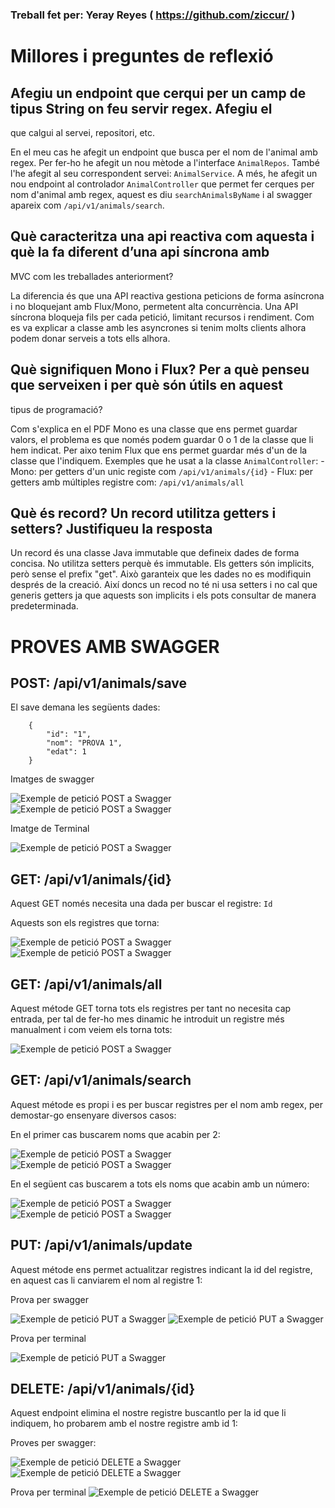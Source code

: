 ### Treball fet per: Yeray Reyes ( https://github.com/ziccur/ )

# Millores i preguntes de reflexió

## Afegiu un endpoint que cerqui per un camp de tipus String on feu servir regex. Afegiu el
que calgui al servei, repositori, etc.

En el meu cas he afegit un endpoint que busca per el nom de l'animal amb regex. Per fer-ho he afegit un nou mètode a l'interface `AnimalRepos`. També l'he afegit al seu correspondent servei: `AnimalService`. A més, he afegit un nou endpoint al controlador `AnimalController` que permet fer cerques per nom d'animal amb regex, aquest es diu `searchAnimalsByName` i al swagger apareix com `/api/v1/animals/search`.

## Què caracteritza una api reactiva com aquesta i què la fa diferent d’una api síncrona amb
MVC com les treballades anteriorment?

La diferencia és que una API reactiva gestiona peticions de forma asíncrona i no bloquejant amb Flux/Mono, permetent alta concurrència. Una API síncrona bloqueja fils per cada petició, limitant recursos i rendiment. Com es va explicar a classe amb les asyncrones si tenim molts clients alhora podem donar serveis a tots ells alhora.

## Què signifiquen Mono i Flux? Per a què penseu que serveixen i per què són útils en aquest
tipus de programació?

Com s'explica en el PDF Mono es una classe que ens permet guardar valors, el problema es que només podem guardar 0 o 1 de la classe que li hem indicat. Per aixo tenim Flux que ens permet guardar més d'un de la classe que l'indiquem. Exemples que he usat a la classe `AnimalController`: 
    -   Mono: per getters d'un unic registe com `/api/v1/animals/{id}`
    -   Flux: per getters amb múltiples registre com: `/api/v1/animals/all`

## Què és record? Un record utilitza getters i setters? Justifiqueu la resposta

Un record és una classe Java immutable que defineix dades de forma concisa. No utilitza setters perquè és immutable. Els getters són implicits, però sense el prefix "get". Això garanteix que les dades no es modifiquin després de la creació. Així doncs un recod no té ni usa setters i no cal que generis getters ja que aquests son implicits i els pots consultar de manera predeterminada.

# PROVES AMB SWAGGER

## POST: /api/v1/animals/save

El save demana les següents dades: 
```
    {
        "id": "1",
        "nom": "PROVA 1",
        "edat": 1
    }
```

Imatges de swagger

![Exemple de petició POST a Swagger](./media/POST1.png)
![Exemple de petició POST a Swagger](./media/POST2.png)

Imatge de Terminal

![Exemple de petició POST a Swagger](./media/POST3.png)

## GET: /api/v1/animals/{id}

Aquest GET només necesita una dada per buscar el registre: `Id`

Aquests son els registres que torna: 

![Exemple de petició POST a Swagger](./media/GET1.png)
![Exemple de petició POST a Swagger](./media/GET2.png)

## GET: /api/v1/animals/all

Aquest métode GET torna tots els registres per tant no necesita cap entrada, per tal de fer-ho mes dinamic he introduit un registre més manualment i com veiem els torna tots:

![Exemple de petició POST a Swagger](./media/GET3.png)

## GET: /api/v1/animals/search

Aquest métode es propi i es per buscar registres per el nom amb regex, per demostar-go ensenyare diversos casos:

En el primer cas buscarem noms que acabin per 2:

![Exemple de petició POST a Swagger](./media/GET4.png)
![Exemple de petició POST a Swagger](./media/GET5.png)

En el següent cas buscarem a tots els noms que acabin amb un número:

![Exemple de petició POST a Swagger](./media/GET6.png)
![Exemple de petició POST a Swagger](./media/GET7.png)

## PUT: /api/v1/animals/update

Aquest métode ens permet actualitzar registres indicant la id del registre, en aquest cas li canviarem el nom al registre 1:

Prova per swagger

![Exemple de petició PUT a Swagger](./media/PUT1.png)
![Exemple de petició PUT a Swagger](./media/PUT2.png)

Prova per terminal

![Exemple de petició PUT a Swagger](./media/PUT3.png)

## DELETE: /api/v1/animals/{id}

Aquest endpoint elimina el nostre registre buscantlo per la id que li indiquem, ho probarem amb el nostre registre amb id 1:

Proves per swagger:

![Exemple de petició DELETE a Swagger](./media/DELETE1.png)
![Exemple de petició DELETE a Swagger](./media/DELETE2.png)

Prova per terminal
![Exemple de petició DELETE a Swagger](./media/DELETE3.png)
